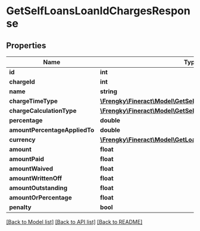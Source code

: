 # GetSelfLoansLoanIdChargesResponse

## Properties
Name | Type | Description | Notes
------------ | ------------- | ------------- | -------------
**id** | **int** |  | [optional] 
**chargeId** | **int** |  | [optional] 
**name** | **string** |  | [optional] 
**chargeTimeType** | [**\Frengky\Fineract\Model\GetSelfLoansChargeTimeType**](GetSelfLoansChargeTimeType.md) |  | [optional] 
**chargeCalculationType** | [**\Frengky\Fineract\Model\GetSelfLoansChargeCalculationType**](GetSelfLoansChargeCalculationType.md) |  | [optional] 
**percentage** | **double** |  | [optional] 
**amountPercentageAppliedTo** | **double** |  | [optional] 
**currency** | [**\Frengky\Fineract\Model\GetLoanCurrency**](GetLoanCurrency.md) |  | [optional] 
**amount** | **float** |  | [optional] 
**amountPaid** | **float** |  | [optional] 
**amountWaived** | **float** |  | [optional] 
**amountWrittenOff** | **float** |  | [optional] 
**amountOutstanding** | **float** |  | [optional] 
**amountOrPercentage** | **float** |  | [optional] 
**penalty** | **bool** |  | [optional] 

[[Back to Model list]](../../README.md#documentation-for-models) [[Back to API list]](../../README.md#documentation-for-api-endpoints) [[Back to README]](../../README.md)

